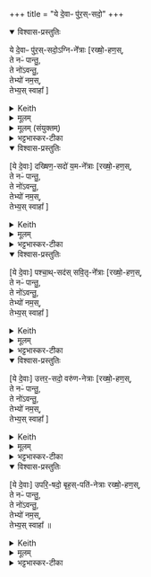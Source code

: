 +++
title = "ये दे॒वाᳶ पु॑र॒स्-सदो॒"
+++

<details open><summary>विश्वास-प्रस्तुतिः</summary>

ये दे॒वाᳶ पु॑र॒स्-सदो॒ऽग्नि-ने᳚त्राः [रख्षो॒-हण॒स्,  
ते नᳶ॑ पान्तु॒,  
ते नो॑ऽवन्तु॒,  
तेभ्यो॑ नम॒स्,  
तेभ्य॒स् स्वाहा᳚ ]
</details>
<details><summary>Keith</summary>

The gods that sit in the east, led by Agni;
</details>
<details><summary>मूलम्</summary>

ये दे॒वाᳶ पु॑र॒स्सदो॒ऽग्निने᳚त्राः [रख्षो॒हण॒स्ते नᳶ॑ पान्तु॒ ते नो॑ऽवन्तु॒ तेभ्यो॑  नम॒स्तेभ्य॒स्स्वाहा᳚ ]
</details>
<details><summary>मूलम् (संयुक्तम्)</summary>

ये दे॒वाᳶ पु॑र॒स्सदो॒ऽग्निने᳚त्रा दख्षिण॒सदो॑ य॒मने᳚त्राᳶ पश्चा॒थ्सद॑स्सवि॒तृने᳚त्रा उत्तर॒सदो॒ वरु॑णनेत्रा उपरि॒षदो॒ बृह॒स्पति॑नेत्रा रख्षो॒हण॒स्ते नᳶ॑ पान्तु॒ ते नो॑ऽवन्तु॒ तेभ्यः॑ [12] स्वाहा
</details>
<details><summary>भट्टभास्कर-टीका</summary>

ये देवाः पुरस्सदः पूर्वस्यां दिशि सीदन्तीति । 'पूर्वापराधराणाम्' इत्यसिप्रत्ययः ।   
अग्निनेत्राः अग्निप्रधानाः । 'छन्दसि नेतुरुपसङ्ख्यानम्' इत्यप्रत्ययः, 'ऋतश्छन्दसि' इति कबभावः ।    
रक्षोहणः रक्षसां हन्तारः, ते नो ऽस्मान्पान्तु, ते नोस्मानवन्तु प्रीणयन्तु, तेभ्यो नमः नमस्कुर्मः, तेभ्यस्स्वाहा स्वाहुतमस्तु ।
</details>
<details open><summary>विश्वास-प्रस्तुतिः</summary>

[ये दे॒वाः] दख्षिण॒-सदो॑ य॒म-ने᳚त्राः [रख्षो॒-हण॒स्,  
ते नᳶ॑ पान्तु॒,  
ते नो॑ऽवन्तु॒,  
तेभ्यो॑ नम॒स्,  
तेभ्य॒स् स्वाहा᳚ ]
</details>
<details><summary>Keith</summary>

that sit in the south, led by Yama;
</details>
<details><summary>मूलम्</summary>

[ये दे॒वाः] दख्षिण॒सदो॑ य॒मने᳚त्राः [रख्षो॒हण॒स्ते नᳶ॑ पान्तु॒ ते नो॑ऽवन्तु॒ तेभ्यो॑  नम॒स्तेभ्य॒स्स्वाहा᳚ ]
</details>
<details><summary>भट्टभास्कर-टीका</summary>

एवं ये देवाः दक्षिणसदः यमनेत्रा रक्षोहणः ते नः पान्तु ते नोवन्त्वित्यादि ।
</details>
<details open><summary>विश्वास-प्रस्तुतिः</summary>

[ये दे॒वाः] पश्चा॒थ्-सद॑स् सवि॒तृ-ने᳚त्राः [रख्षो॒-हण॒स्,  
ते नᳶ॑ पान्तु॒,  
ते नो॑ऽवन्तु॒,  
तेभ्यो॑ नम॒स्,  
तेभ्य॒स् स्वाहा᳚ ]
</details>
<details><summary>Keith</summary>

that sit in the west, led by Savitr;
</details>
<details><summary>मूलम्</summary>

[ये दे॒वाः] पश्चा॒थ्सद॑स्सवि॒तृने᳚त्राः [रख्षो॒हण॒स्ते नᳶ॑ पान्तु॒ ते नो॑ऽवन्तु॒ तेभ्यो॑ नम॒स्तेभ्य॒स्स्वाहा᳚]
</details>
<details><summary>भट्टभास्कर-टीका</summary>

तथा ये देवाः पश्चात्सदः सवितृनेत्राः रक्षोहण इत्यादि ।
</details>
<details open><summary>विश्वास-प्रस्तुतिः</summary>

[ये दे॒वाः] उत्तर॒-सदो॒ वरु॑ण-नेत्राः [रख्षो॒-हण॒स्,  
ते नᳶ॑ पान्तु॒,  
ते नो॑ऽवन्तु॒,  
तेभ्यो॑ नम॒स्,  
तेभ्य॒स् स्वाहा᳚ ]
</details>
<details><summary>Keith</summary>

that sit in the north, led by Varuna;
</details>
<details><summary>मूलम्</summary>

[ये दे॒वाः] उत्तर॒सदो॒ वरु॑णनेत्राः [रख्षो॒हण॒स्ते नᳶ॑ पान्तु॒ ते नो॑ऽवन्तु॒ तेभ्यो॑  नम॒स्तेभ्य॒स्स्वाहा᳚ ]
</details>
<details><summary>भट्टभास्कर-टीका</summary>

ये देवा उत्तरसदो वरुणनेत्राः रक्षोहण इत्यादि ।
</details>
<details open><summary>विश्वास-प्रस्तुतिः</summary>

[ये दे॒वाः] उपरि॒-षदो॒ बृह॒स्-पति॑-नेत्राः रख्षो॒-हण॒स्,  
ते नᳶ॑ पान्तु॒,  
ते नो॑ऽवन्तु॒,  
तेभ्यो॑ नम॒स्,  
तेभ्य॒स् स्वाहा᳚ ॥
</details>
<details><summary>Keith</summary>

that sit above, led by Brhaspati; that slay the Raksases; may they protect us, may they help us; to them homage; to them hail! [1]
</details>
<details><summary>मूलम्</summary>

[ये दे॒वाः] उपरि॒षदो॒ बृह॒स्पति॑नेत्राः रख्षो॒हण॒स्ते नᳶ॑ पान्तु॒ ते नो॑ऽवन्तु॒ तेभ्यो॑ नम॒स्तेभ्य॒स्स्वाहा॥
</details>
<details><summary>भट्टभास्कर-टीका</summary>

ये देवा उपरिषदो बृहस्पतिनेत्राः ।

रक्षोहण इत्यादि । वनस्पत्यादित्वात् बृहस्पतिशब्दे पूर्वोत्तरयोः पदयोर्युगपत्प्रकृतिस्वरत्वम् ॥
</details>
